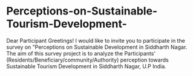 # Perceptions-on-Sustainable-Tourism-Development-
Dear Participant Greetings! I would like to invite you to participate in the survey on "Perceptions on Sustainable Development in Siddharth Nagar. The aim of this survey project is to analyze the Participants' (Residents/Beneficiary/community/Authority) perception towards Sustainable Tourism Development in Siddharth Nagar, U.P India.
